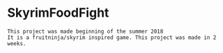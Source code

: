 # SkyrimFoodFight
	This project was made beginning of the summer 2018
	It is a fruitninja/skyrim inspired game. This project was made in 2 weeks.
